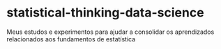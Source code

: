 # statistical-thinking-data-science
Meus estudos e experimentos para ajudar a consolidar os aprendizados relacionados aos  fundamentos de estatística

